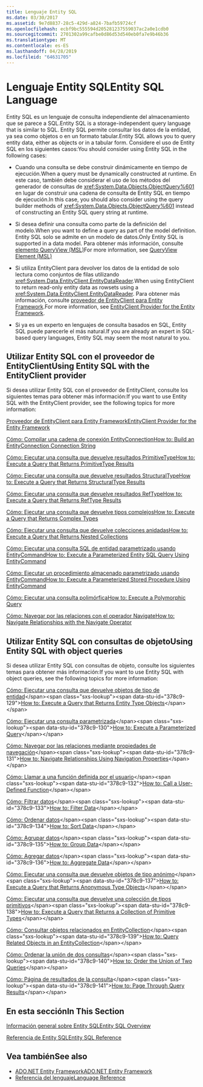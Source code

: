 ```yaml
---
title: Lenguaje Entity SQL
ms.date: 03/30/2017
ms.assetid: 9e7d8837-28c5-429d-a824-7bafb59724cf
ms.openlocfilehash: ecbf9bc555594d205281237559037ac2a0e1cdb0
ms.sourcegitcommit: 2701302a99cafbe0d86d53d540eb0fa7e9b46b36
ms.translationtype: MT
ms.contentlocale: es-ES
ms.lasthandoff: 04/28/2019
ms.locfileid: "64631705"
---
```

# <a name="entity-sql-language"></a><span data-ttu-id="378c9-102">Lenguaje Entity SQL</span><span class="sxs-lookup"><span data-stu-id="378c9-102">Entity SQL Language</span></span>
<span data-ttu-id="378c9-103">Entity SQL es un lenguaje de consulta independiente del almacenamiento que se parece a SQL.</span><span class="sxs-lookup"><span data-stu-id="378c9-103">Entity SQL is a storage-independent query language that is similar to SQL.</span></span> <span data-ttu-id="378c9-104">Entity SQL permite consultar los datos de la entidad, ya sea como objetos o en un formato tabular.</span><span class="sxs-lookup"><span data-stu-id="378c9-104">Entity SQL allows you to query entity data, either as objects or in a tabular form.</span></span> <span data-ttu-id="378c9-105">Considere el uso de Entity SQL en los siguientes casos:</span><span class="sxs-lookup"><span data-stu-id="378c9-105">You should consider using Entity SQL in the following cases:</span></span>  
  
- <span data-ttu-id="378c9-106">Cuando una consulta se debe construir dinámicamente en tiempo de ejecución.</span><span class="sxs-lookup"><span data-stu-id="378c9-106">When a query must be dynamically constructed at runtime.</span></span> <span data-ttu-id="378c9-107">En este caso, también debe considerar el uso de los métodos del generador de consultas de <xref:System.Data.Objects.ObjectQuery%601> en lugar de construir una cadena de consulta de Entity SQL en tiempo de ejecución.</span><span class="sxs-lookup"><span data-stu-id="378c9-107">In this case, you should also consider using the query builder methods of <xref:System.Data.Objects.ObjectQuery%601> instead of constructing an Entity SQL query string at runtime.</span></span>  
  
- <span data-ttu-id="378c9-108">Si desea definir una consulta como parte de la definición del modelo.</span><span class="sxs-lookup"><span data-stu-id="378c9-108">When you want to define a query as part of the model definition.</span></span> <span data-ttu-id="378c9-109">Entity SQL solo se admite en un modelo de datos.</span><span class="sxs-lookup"><span data-stu-id="378c9-109">Only Entity SQL is supported in a data model.</span></span> <span data-ttu-id="378c9-110">Para obtener más información, consulte [elemento QueryView (MSL)](/ef/ef6/modeling/designer/advanced/edmx/msl-spec#queryview-element-msl)</span><span class="sxs-lookup"><span data-stu-id="378c9-110">For more information, see [QueryView Element (MSL)](/ef/ef6/modeling/designer/advanced/edmx/msl-spec#queryview-element-msl)</span></span>  
  
- <span data-ttu-id="378c9-111">Si utiliza EntityClient para devolver los datos de la entidad de solo lectura como conjuntos de filas utilizando <xref:System.Data.EntityClient.EntityDataReader>.</span><span class="sxs-lookup"><span data-stu-id="378c9-111">When using EntityClient to return read-only entity data as rowsets using a <xref:System.Data.EntityClient.EntityDataReader>.</span></span> <span data-ttu-id="378c9-112">Para obtener más información, consulte [proveedor de EntityClient para Entity Framework](../../../../../../docs/framework/data/adonet/ef/entityclient-provider-for-the-entity-framework.md).</span><span class="sxs-lookup"><span data-stu-id="378c9-112">For more information, see [EntityClient Provider for the Entity Framework](../../../../../../docs/framework/data/adonet/ef/entityclient-provider-for-the-entity-framework.md).</span></span>  
  
- <span data-ttu-id="378c9-113">Si ya es un experto en lenguajes de consulta basados en SQL, Entity SQL puede parecerle el más natural.</span><span class="sxs-lookup"><span data-stu-id="378c9-113">If you are already an expert in SQL-based query languages, Entity SQL may seem the most natural to you.</span></span>  
  
## <a name="using-entity-sql-with-the-entityclient-provider"></a><span data-ttu-id="378c9-114">Utilizar Entity SQL con el proveedor de EntityClient</span><span class="sxs-lookup"><span data-stu-id="378c9-114">Using Entity SQL with the EntityClient provider</span></span>  
 <span data-ttu-id="378c9-115">Si desea utilizar Entity SQL con el proveedor de EntityClient, consulte los siguientes temas para obtener más información:</span><span class="sxs-lookup"><span data-stu-id="378c9-115">If you want to use Entity SQL with the EntityClient provider, see the following topics for more information:</span></span>  
  
 [<span data-ttu-id="378c9-116">Proveedor de EntityClient para Entity Framework</span><span class="sxs-lookup"><span data-stu-id="378c9-116">EntityClient Provider for the Entity Framework</span></span>](../../../../../../docs/framework/data/adonet/ef/entityclient-provider-for-the-entity-framework.md)  
  
 [<span data-ttu-id="378c9-117">Cómo: Compilar una cadena de conexión EntityConnection</span><span class="sxs-lookup"><span data-stu-id="378c9-117">How to: Build an EntityConnection Connection String</span></span>](../../../../../../docs/framework/data/adonet/ef/how-to-build-an-entityconnection-connection-string.md)  
  
 [<span data-ttu-id="378c9-118">Cómo: Ejecutar una consulta que devuelve resultados PrimitiveType</span><span class="sxs-lookup"><span data-stu-id="378c9-118">How to: Execute a Query that Returns PrimitiveType Results</span></span>](../../../../../../docs/framework/data/adonet/ef/how-to-execute-a-query-that-returns-primitivetype-results.md)  
  
 [<span data-ttu-id="378c9-119">Cómo: Ejecutar una consulta que devuelve resultados StructuralType</span><span class="sxs-lookup"><span data-stu-id="378c9-119">How to: Execute a Query that Returns StructuralType Results</span></span>](../../../../../../docs/framework/data/adonet/ef/how-to-execute-a-query-that-returns-structuraltype-results.md)  
  
 [<span data-ttu-id="378c9-120">Cómo: Ejecutar una consulta que devuelve resultados RefType</span><span class="sxs-lookup"><span data-stu-id="378c9-120">How to: Execute a Query that Returns RefType Results</span></span>](../../../../../../docs/framework/data/adonet/ef/how-to-execute-a-query-that-returns-reftype-results.md)  
  
 [<span data-ttu-id="378c9-121">Cómo: Ejecutar una consulta que devuelve tipos complejos</span><span class="sxs-lookup"><span data-stu-id="378c9-121">How to: Execute a Query that Returns Complex Types</span></span>](../../../../../../docs/framework/data/adonet/ef/how-to-execute-a-query-that-returns-complex-types.md)  
  
 [<span data-ttu-id="378c9-122">Cómo: Ejecutar una consulta que devuelve colecciones anidadas</span><span class="sxs-lookup"><span data-stu-id="378c9-122">How to: Execute a Query that Returns Nested Collections</span></span>](../../../../../../docs/framework/data/adonet/ef/how-to-execute-a-query-that-returns-nested-collections.md)  
  
 [<span data-ttu-id="378c9-123">Cómo: Ejecutar una consulta SQL de entidad parametrizado usando EntityCommand</span><span class="sxs-lookup"><span data-stu-id="378c9-123">How to: Execute a Parameterized Entity SQL Query Using EntityCommand</span></span>](../../../../../../docs/framework/data/adonet/ef/how-to-execute-a-parameterized-entity-sql-query-using-entitycommand.md)  
  
 [<span data-ttu-id="378c9-124">Cómo: Ejecutar un procedimiento almacenado parametrizado usando EntityCommand</span><span class="sxs-lookup"><span data-stu-id="378c9-124">How to: Execute a Parameterized Stored Procedure Using EntityCommand</span></span>](../../../../../../docs/framework/data/adonet/ef/how-to-execute-a-parameterized-stored-procedure-using-entitycommand.md)  
  
 [<span data-ttu-id="378c9-125">Cómo: Ejecutar una consulta polimórfica</span><span class="sxs-lookup"><span data-stu-id="378c9-125">How to: Execute a Polymorphic Query</span></span>](../../../../../../docs/framework/data/adonet/ef/how-to-execute-a-polymorphic-query.md)  
  
 [<span data-ttu-id="378c9-126">Cómo: Navegar por las relaciones con el operador Navigate</span><span class="sxs-lookup"><span data-stu-id="378c9-126">How to: Navigate Relationships with the Navigate Operator</span></span>](../../../../../../docs/framework/data/adonet/ef/how-to-navigate-relationships-with-the-navigate-operator.md)  
  
## <a name="using-entity-sql-with-object-queries"></a><span data-ttu-id="378c9-127">Utilizar Entity SQL con consultas de objeto</span><span class="sxs-lookup"><span data-stu-id="378c9-127">Using Entity SQL with object queries</span></span>  
 <span data-ttu-id="378c9-128">Si desea utilizar Entity SQL con consultas de objeto, consulte los siguientes temas para obtener más información:</span><span class="sxs-lookup"><span data-stu-id="378c9-128">If you want to use Entity SQL with object queries, see the following topics for more information:</span></span>  
  
 <span data-ttu-id="378c9-129">[Cómo: Ejecutar una consulta que devuelve objetos de tipo de entidad](https://docs.microsoft.com/previous-versions/dotnet/netframework-4.0/bb738694(v=vs.100))</span><span class="sxs-lookup"><span data-stu-id="378c9-129">[How to: Execute a Query that Returns Entity Type Objects](https://docs.microsoft.com/previous-versions/dotnet/netframework-4.0/bb738694(v=vs.100))</span></span>  
  
 <span data-ttu-id="378c9-130">[Cómo: Ejecutar una consulta parametrizada](https://docs.microsoft.com/previous-versions/dotnet/netframework-4.0/bb738521(v=vs.100))</span><span class="sxs-lookup"><span data-stu-id="378c9-130">[How to: Execute a Parameterized Query](https://docs.microsoft.com/previous-versions/dotnet/netframework-4.0/bb738521(v=vs.100))</span></span>  
  
 <span data-ttu-id="378c9-131">[Cómo: Navegar por las relaciones mediante propiedades de navegación](https://docs.microsoft.com/previous-versions/dotnet/netframework-4.0/bb896321(v=vs.100))</span><span class="sxs-lookup"><span data-stu-id="378c9-131">[How to: Navigate Relationships Using Navigation Properties](https://docs.microsoft.com/previous-versions/dotnet/netframework-4.0/bb896321(v=vs.100))</span></span>  
  
 <span data-ttu-id="378c9-132">[Cómo: Llamar a una función definida por el usuario](https://docs.microsoft.com/previous-versions/dotnet/netframework-4.0/dd490951(v=vs.100))</span><span class="sxs-lookup"><span data-stu-id="378c9-132">[How to: Call a User-Defined Function](https://docs.microsoft.com/previous-versions/dotnet/netframework-4.0/dd490951(v=vs.100))</span></span>  
  
 <span data-ttu-id="378c9-133">[Cómo: Filtrar datos](https://docs.microsoft.com/previous-versions/dotnet/netframework-4.0/cc716755(v=vs.100))</span><span class="sxs-lookup"><span data-stu-id="378c9-133">[How to: Filter Data](https://docs.microsoft.com/previous-versions/dotnet/netframework-4.0/cc716755(v=vs.100))</span></span>  
  
 <span data-ttu-id="378c9-134">[Cómo: Ordenar datos](https://docs.microsoft.com/previous-versions/dotnet/netframework-4.0/cc716784(v=vs.100))</span><span class="sxs-lookup"><span data-stu-id="378c9-134">[How to: Sort Data](https://docs.microsoft.com/previous-versions/dotnet/netframework-4.0/cc716784(v=vs.100))</span></span>  
  
 <span data-ttu-id="378c9-135">[Cómo: Agrupar datos](https://docs.microsoft.com/previous-versions/dotnet/netframework-4.0/bb896341(v=vs.100))</span><span class="sxs-lookup"><span data-stu-id="378c9-135">[How to: Group Data](https://docs.microsoft.com/previous-versions/dotnet/netframework-4.0/bb896341(v=vs.100))</span></span>  
  
 <span data-ttu-id="378c9-136">[Cómo: Agregar datos](https://docs.microsoft.com/previous-versions/dotnet/netframework-4.0/cc716738(v=vs.100))</span><span class="sxs-lookup"><span data-stu-id="378c9-136">[How to: Aggregate Data](https://docs.microsoft.com/previous-versions/dotnet/netframework-4.0/cc716738(v=vs.100))</span></span>  
  
 <span data-ttu-id="378c9-137">[Cómo: Ejecutar una consulta que devuelve objetos de tipo anónimo](https://docs.microsoft.com/previous-versions/dotnet/netframework-4.0/bb738512(v=vs.100))</span><span class="sxs-lookup"><span data-stu-id="378c9-137">[How to: Execute a Query that Returns Anonymous Type Objects](https://docs.microsoft.com/previous-versions/dotnet/netframework-4.0/bb738512(v=vs.100))</span></span>  
  
 <span data-ttu-id="378c9-138">[Cómo: Ejecutar una consulta que devuelve una colección de tipos primitivos](https://docs.microsoft.com/previous-versions/dotnet/netframework-4.0/bb738451(v=vs.100))</span><span class="sxs-lookup"><span data-stu-id="378c9-138">[How to: Execute a Query that Returns a Collection of Primitive Types](https://docs.microsoft.com/previous-versions/dotnet/netframework-4.0/bb738451(v=vs.100))</span></span>  
  
 <span data-ttu-id="378c9-139">[Cómo: Consultar objetos relacionados en EntityCollection](https://docs.microsoft.com/previous-versions/dotnet/netframework-4.0/cc716708(v=vs.100))</span><span class="sxs-lookup"><span data-stu-id="378c9-139">[How to: Query Related Objects in an EntityCollection](https://docs.microsoft.com/previous-versions/dotnet/netframework-4.0/cc716708(v=vs.100))</span></span>  
  
 <span data-ttu-id="378c9-140">[Cómo: Ordenar la unión de dos consultas](https://docs.microsoft.com/previous-versions/dotnet/netframework-4.0/bb896299(v=vs.100))</span><span class="sxs-lookup"><span data-stu-id="378c9-140">[How to: Order the Union of Two Queries](https://docs.microsoft.com/previous-versions/dotnet/netframework-4.0/bb896299(v=vs.100))</span></span>  
  
 <span data-ttu-id="378c9-141">[Cómo: Página de resultados de la consulta](https://docs.microsoft.com/previous-versions/dotnet/netframework-4.0/bb738702(v=vs.100))</span><span class="sxs-lookup"><span data-stu-id="378c9-141">[How to: Page Through Query Results](https://docs.microsoft.com/previous-versions/dotnet/netframework-4.0/bb738702(v=vs.100))</span></span>  
  
## <a name="in-this-section"></a><span data-ttu-id="378c9-142">En esta sección</span><span class="sxs-lookup"><span data-stu-id="378c9-142">In This Section</span></span>  
 [<span data-ttu-id="378c9-143">Información general sobre Entity SQL</span><span class="sxs-lookup"><span data-stu-id="378c9-143">Entity SQL Overview</span></span>](../../../../../../docs/framework/data/adonet/ef/language-reference/entity-sql-overview.md)  
  
 [<span data-ttu-id="378c9-144">Referencia de Entity SQL</span><span class="sxs-lookup"><span data-stu-id="378c9-144">Entity SQL Reference</span></span>](../../../../../../docs/framework/data/adonet/ef/language-reference/entity-sql-reference.md)  
  
## <a name="see-also"></a><span data-ttu-id="378c9-145">Vea también</span><span class="sxs-lookup"><span data-stu-id="378c9-145">See also</span></span>

- [<span data-ttu-id="378c9-146">ADO.NET Entity Framework</span><span class="sxs-lookup"><span data-stu-id="378c9-146">ADO.NET Entity Framework</span></span>](../../../../../../docs/framework/data/adonet/ef/index.md)
- [<span data-ttu-id="378c9-147">Referencia del lenguaje</span><span class="sxs-lookup"><span data-stu-id="378c9-147">Language Reference</span></span>](../../../../../../docs/framework/data/adonet/ef/language-reference/index.md)
